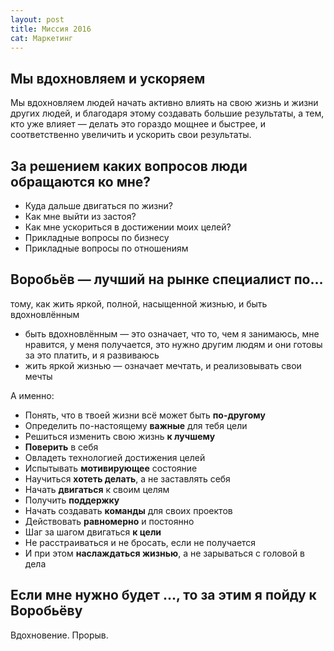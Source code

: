 ```yaml
---
layout: post
title: Миссия 2016
cat: Маркетинг
---
```


## Мы вдохновляем и ускоряем

Мы вдохновляем людей начать активно влиять на свою жизнь и жизни других людей, и благодаря этому создавать большие результаты, а тем, кто уже влияет — делать это гораздо мощнее и быстрее, и соответственно увеличить и ускорить свои результаты.

## За решением каких вопросов люди обращаются ко мне?

- Куда дальше двигаться по жизни?
- Как мне выйти из застоя?
- Как мне ускориться в достижении моих целей?
- Прикладные вопросы по бизнесу
- Прикладные вопросы по отношениям

## Воробьёв — лучший на рынке специалист по…

тому, как жить яркой, полной, насыщенной жизнью, и быть вдохновлённым

- быть вдохновлённым — это означает, что то, чем я занимаюсь, мне нравится, у меня получается, это нужно другим людям и они готовы за это платить, и я развиваюсь
- жить яркой жизнью — означает мечтать, и реализовывать свои мечты

А именно:

- Понять, что в твоей жизни всё может быть **по-другому**
- Определить по-настоящему **важные** для тебя цели
- Решиться изменить свою жизнь **к лучшему**
- **Поверить** в себя
- Овладеть технологией достижения целей
- Испытывать **мотивирующее** состояние
- Научиться **хотеть делать**, а не заставлять себя
- Начать **двигаться** к своим целям
- Получить **поддержку**
- Начать создавать **команды** для своих проектов
- Действовать **равномерно** и постоянно
- Шаг за шагом двигаться **к цели**
- Не расстраиваться и не бросать, если не получается
- И при этом **наслаждаться жизнью**, а не зарываться с головой в дела

## Если мне нужно будет ..., то за этим я пойду к Воробьёву

Вдохновение. Прорыв.